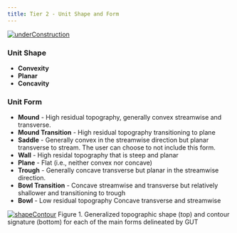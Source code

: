 ```yaml
---
title: Tier 2 - Unit Shape and Form
---
```



[![underConstruction]({{site.baseurl}}/assets/images/underConstruction.png)]({{site.baseurl}}/assets/images/hr/underConstruction.png)

### Unit Shape

- **Convexity**
- **Planar**
- **Concavity**

### Unit Form
- **Mound** - High residual topography, generally convex streamwise and transverse.
- **Mound Transition** - High residual topography transitioning to plane
- **Saddle** - Generally convex in the streamwise direction but planar transverse to stream. The user can choose to not include this form.
- **Wall** - High residal topography that is steep and planar
- **Plane** - Flat (i.e., neither convex nor concave)
- **Trough** - Generally concave transverse  but planar in the streamwise direction.
- **Bowl Transition** - Concave streamwise and transverse but relatively shallower and transitioning to trough
- **Bowl** - Low residual topography Concave transverse and streamwise


[![shapeContour]({{site.baseurl}}/assets/images/shapeContour.png)]({{site.baseurl}}/assets/images/hr/shapeContour.png)
Figure 1. Generalized topographic shape (top) and contour signature (bottom) for each of the main forms delineated by GUT